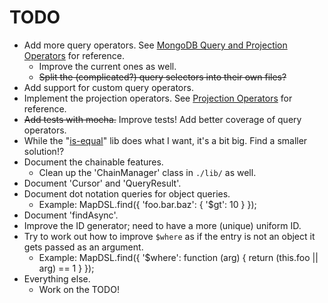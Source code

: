 TODO
===
* Add more query operators. See [MongoDB Query and Projection Operators] for reference.
  * Improve the current ones as well.
  * ~~Split the (complicated?) query selectors into their own files?~~
* Add support for custom query operators.
* Implement the projection operators. See [Projection Operators] for reference.
* ~~Add tests with mocha.~~ Improve tests! Add better coverage of query operators.
* While the "[is-equal]" lib does what I want, it's a bit big. Find a smaller solution!?
* Document the chainable features.
  * Clean up the 'ChainManager' class in `./lib/` as well.
* Document 'Cursor' and 'QueryResult'.
* Document dot notation queries for object queries.
    * Example: MapDSL.find({ 'foo.bar.baz': { '$gt': 10 } });
* Document 'findAsync'.
* Improve the ID generator; need to have a more (unique) uniform ID.
* Try to work out how to improve `$where` as if the entry is not an object it gets passed as an argument.
    * Example: MapDSL.find({ '$where': function (arg) { return (this.foo || arg) == 1 } });
* Everything else.
  * Work on the TODO!

[MongoDB Query and Projection Operators]: https://docs.mongodb.com/manual/reference/operator/query/
[Projection Operators]: https://docs.mongodb.com/manual/reference/operator/query/#projection-operators
[is-equal]: https://www.npmjs.com/package/is-equal
